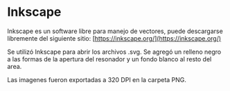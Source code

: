 # Inkscape

Inkscape es un software libre para manejo de vectores, puede descargarse libremente del siguiente sitio: [https://inkscape.org/](https://inkscape.org/)

Se utilizó Inkscape para abrir los archivos .svg. Se agregó un relleno negro a las formas de la apertura del resonador y un fondo blanco al resto del area.

Las imagenes fueron exportadas a 320 DPI en la carpeta PNG.